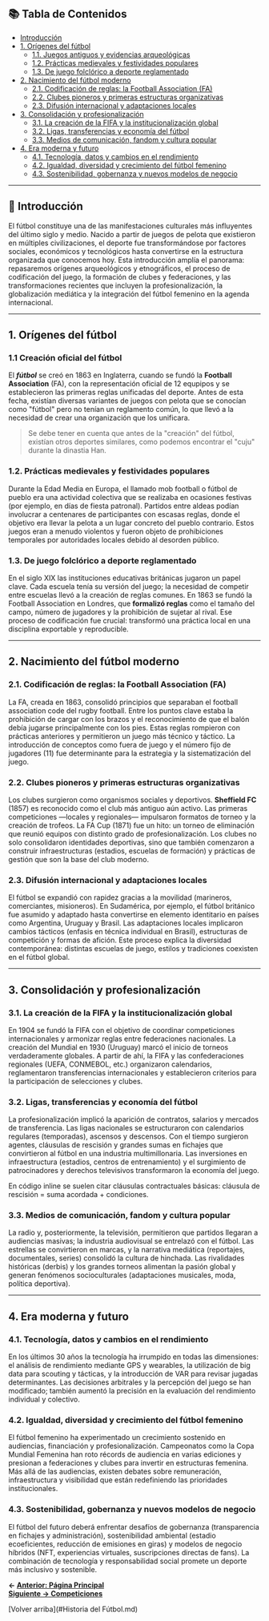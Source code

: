 ## 📚 Tabla de Contenidos
- [Introducción](#introducción)
- [1. Orígenes del fútbol](#1-orígenes-del-fútbol)
  - [1.1. Juegos antiguos y evidencias arqueológicas](#11-juegos-antiguos-y-evidencias-arqueológicas)
  - [1.2. Prácticas medievales y festividades populares](#12-prácticas-medievales-y-festividades-populares)
  - [1.3. De juego folclórico a deporte reglamentado](#13-de-juego-folclórico-a-deporte-reglamentado)
- [2. Nacimiento del fútbol moderno](#2-nacimiento-del-fútbol-moderno)
  - [2.1. Codificación de reglas: la Football Association (FA)](#21-codificación-de-reglas-la-football-association-fa)
  - [2.2. Clubes pioneros y primeras estructuras organizativas](#22-clubes-pioneros-y-primeras-estructuras-organizativas)
  - [2.3. Difusión internacional y adaptaciones locales](#23-difusión-internacional-y-adaptaciones-locales)
- [3. Consolidación y profesionalización](#3-consolidación-y-profesionalización)
  - [3.1. La creación de la FIFA y la institucionalización global](#31-la-creación-de-la-fifa-y-la-institucionalización-global)
  - [3.2. Ligas, transferencias y economía del fútbol](#32-ligas-transferencias-y-economía-del-fútbol)
  - [3.3. Medios de comunicación, fandom y cultura popular](#33-medios-de-comunicación-fandom-y-cultura-popular)
- [4. Era moderna y futuro](#4-era-moderna-y-futuro)
  - [4.1. Tecnología, datos y cambios en el rendimiento](#41-tecnología-datos-y-cambios-en-el-rendimiento)
  - [4.2. Igualdad, diversidad y crecimiento del fútbol femenino](#42-igualdad-diversidad-y-crecimiento-del-fútbol-femenino)
  - [4.3. Sostenibilidad, gobernanza y nuevos modelos de negocio](#43-sostenibilidad-gobernanza-y-nuevos-modelos-de-negocio)


---

## 🏁 Introducción

El fútbol constituye una de las manifestaciones culturales más influyentes del último siglo y medio. Nacido a partir de juegos de pelota que existieron en múltiples civilizaciones, el deporte fue transformándose por factores sociales, económicos y tecnológicos hasta convertirse en la estructura organizada que conocemos hoy. Esta introducción amplía el panorama: repasaremos orígenes arqueológicos y etnográficos, el proceso de codificación del juego, la formación de clubes y federaciones, y las transformaciones recientes que incluyen la profesionalización, la globalización mediática y la integración del fútbol femenino en la agenda internacional.

---

## 1. Orígenes del fútbol

### 1.1 Creación oficial del fútbol
El ***fútbol*** se creó en 1863 en Inglaterra, cuando se fundó la **Football Association** (FA), con la representación oficial de 12 equpipos y se establecieron las primeras reglas unificadas del deporte. Antes de esta fecha, existían diversas variantes de juegos con pelota que se conocían como "fútbol" pero no tenían un reglamento común, lo que llevó a la necesidad de crear una organización que los unificara.

> Se debe tener en cuenta que antes de la "creación" del fútbol, existían otros deportes similares, como podemos encontrar el "cuju" durante la dinastia Han.

### 1.2. Prácticas medievales y festividades populares
Durante la Edad Media en Europa, el llamado mob football o fútbol de pueblo era una actividad colectiva que se realizaba en ocasiones festivas (por ejemplo, en días de fiesta patronal). Partidos entre aldeas podían involucrar a centenares de participantes con escasas reglas, donde el objetivo era llevar la pelota a un lugar concreto del pueblo contrario. Estos juegos eran a menudo violentos y fueron objeto de prohibiciones temporales por autoridades locales debido al desorden público.

### 1.3. De juego folclórico a deporte reglamentado
En el siglo XIX las instituciones educativas británicas jugaron un papel clave. Cada escuela tenía su versión del juego; la necesidad de competir entre escuelas llevó a la creación de reglas comunes. En 1863 se fundó la Football Association en Londres, que __formalizó reglas__ como el tamaño del campo, número de jugadores y la prohibición de sujetar al rival. Ese proceso de codificación fue crucial: transformó una práctica local en una disciplina exportable y reproducible.

---

## 2. Nacimiento del fútbol moderno

### 2.1. Codificación de reglas: la Football Association (FA)
La FA, creada en 1863, consolidó principios que separaban el football association code del rugby football. Entre los puntos clave estaba la prohibición de cargar con los brazos y el reconocimiento de que el balón debía jugarse principalmente con los pies. Estas reglas rompieron con prácticas anteriores y permitieron un juego más técnico y táctico. La introducción de conceptos como fuera de juego y el número fijo de jugadores (11) fue determinante para la estrategia y la sistematización del juego.

### 2.2. Clubes pioneros y primeras estructuras organizativas
Los clubes surgieron como organismos sociales y deportivos. __Sheffield FC__ (1857) es reconocido como el club más antiguo aún activo. Las primeras competiciones —locales y regionales— impulsaron formatos de torneo y la creación de trofeos. La FA Cup (1871) fue un hito: un torneo de eliminación que reunió equipos con distinto grado de profesionalización. Los clubes no solo consolidaron identidades deportivas, sino que también comenzaron a construir infraestructuras (estadios, escuelas de formación) y prácticas de gestión que son la base del club moderno.

### 2.3. Difusión internacional y adaptaciones locales
El fútbol se expandió con rapidez gracias a la movilidad (marineros, comerciantes, misioneros). En Sudamérica, por ejemplo, el fútbol británico fue asumido y adaptado hasta convertirse en elemento identitario en países como Argentina, Uruguay y Brasil. Las adaptaciones locales implicaron cambios tácticos (enfasis en técnica individual en Brasil), estructuras de competición y formas de afición. Este proceso explica la diversidad contemporánea: distintas escuelas de juego, estilos y tradiciones coexisten en el fútbol global.

---

## 3. Consolidación y profesionalización

### 3.1. La creación de la FIFA y la institucionalización global
En 1904 se fundó la FIFA con el objetivo de coordinar competiciones internacionales y armonizar reglas entre federaciones nacionales. La creación del Mundial en 1930 (Uruguay) marcó el inicio de torneos verdaderamente globales. A partir de ahí, la FIFA y las confederaciones regionales (UEFA, CONMEBOL, etc.) organizaron calendarios, reglamentaron transferencias internacionales y establecieron criterios para la participación de selecciones y clubes.

### 3.2. Ligas, transferencias y economía del fútbol
La profesionalización implicó la aparición de contratos, salarios y mercados de transferencia. Las ligas nacionales se estructuraron con calendarios regulares (temporadas), ascensos y descensos. Con el tiempo surgieron agentes, cláusulas de rescisión y grandes sumas en fichajes que convirtieron al fútbol en una industria multimillonaria. Las inversiones en infraestructura (estadios, centros de entrenamiento) y el surgimiento de patrocinadores y derechos televisivos transformaron la economía del juego.

En código inline se suelen citar cláusulas contractuales básicas: cláusula de rescisión = suma acordada + condiciones.

### 3.3. Medios de comunicación, fandom y cultura popular
La radio y, posteriormente, la televisión, permitieron que partidos llegaran a audiencias masivas; la industria audiovisual se entrelazó con el fútbol. Las estrellas se convirtieron en marcas, y la narrativa mediática (reportajes, documentales, series) consolidó la cultura de hinchada. Las rivalidades históricas (derbis) y los grandes torneos alimentan la pasión global y generan fenómenos socioculturales (adaptaciones musicales, moda, política deportiva).


---

## 4. Era moderna y futuro

### 4.1. Tecnología, datos y cambios en el rendimiento
En los últimos 30 años la tecnología ha irrumpido en todas las dimensiones: el análisis de rendimiento mediante GPS y wearables, la utilización de big data para scouting y tácticas, y la introducción de VAR para revisar jugadas determinantes. Las decisiones arbitrales y la percepción del juego se han modificado; también aumentó la precisión en la evaluación del rendimiento individual y colectivo.

### 4.2. Igualdad, diversidad y crecimiento del fútbol femenino
El fútbol femenino ha experimentado un crecimiento sostenido en audiencias, financiación y profesionalización. Campeonatos como la Copa Mundial Femenina han roto récords de audiencia en varias ediciones y presionan a federaciones y clubes para invertir en estructuras femenina. Más allá de las audiencias, existen debates sobre remuneración, infraestructura y visibilidad que están redefiniendo las prioridades institucionales.

### 4.3. Sostenibilidad, gobernanza y nuevos modelos de negocio
El fútbol del futuro deberá enfrentar desafíos de gobernanza (transparencia en fichajes y administración), sostenibilidad ambiental (estadio ecoeficientes, reducción de emisiones en giras) y modelos de negocio híbridos (NFT, experiencias virtuales, suscripciones directas de fans). La combinación de tecnología y responsabilidad social promete un deporte más inclusivo y sostenible.

**← [Anterior: Página Principal](index.md)**  
**[Siguiente → Competiciones](articulo-2.md)**  

[Volver arriba](#Historia del Fútbol.md)

